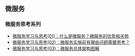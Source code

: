 ## 微服务

### 微服务思考系列
- [微服务学习与思考(01)：什么是微服务？微服务的优势和劣势](https://www.cnblogs.com/jiujuan/p/13280473.html)
- [微服务学习与思考(02)：微服务实施前有哪些问题需要思考？](https://www.cnblogs.com/jiujuan/p/13284412.html)
- [微服务学习与思考(03)：微服务总体架构图解](https://www.cnblogs.com/jiujuan/p/13295147.html)
